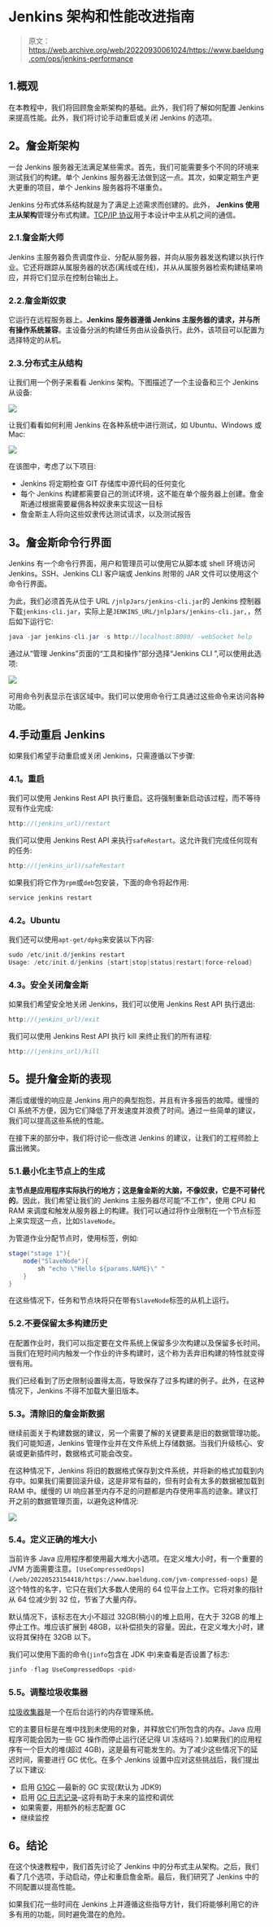 # Jenkins 架构和性能改进指南

> 原文：<https://web.archive.org/web/20220930061024/https://www.baeldung.com/ops/jenkins-performance>

## 1.概观

在本教程中，我们将回顾詹金斯架构的基础。此外，我们将了解如何配置 Jenkins 来提高性能。此外，我们将讨论手动重启或关闭 Jenkins 的选项。

## 2。詹金斯架构

一台 Jenkins 服务器无法满足某些需求。首先，我们可能需要多个不同的环境来测试我们的构建。单个 Jenkins 服务器无法做到这一点。其次，如果定期生产更大更重的项目，单个 Jenkins 服务器将不堪重负。

Jenkins 分布式体系结构就是为了满足上述需求而创建的。此外， **Jenkins 使用主从架构**管理分布式构建。[TCP/IP 协议](/web/20220523154418/https://www.baeldung.com/cs/udp-vs-tcp)用于本设计中主从机之间的通信。

### 2.1.詹金斯大师

Jenkins 主服务器负责调度作业、分配从服务器，并向从服务器发送构建以执行作业。它还将跟踪从属服务器的状态(离线或在线)，并从从属服务器检索构建结果响应，并将它们显示在控制台输出上。

### 2.2.詹金斯奴隶

它运行在远程服务器上。**Jenkins 服务器遵循 Jenkins 主服务器的请求，并与所有操作系统兼容**。主设备分派的构建任务由从设备执行。此外，该项目可以配置为选择特定的从机。

### 2.3.分布式主从结构

让我们用一个例子来看看 Jenkins 架构。下图描述了一个主设备和三个 Jenkins 从设备:

[![](img/698e40cd4e54cf7a468ea6f9c185f92c.png)](/web/20220523154418/https://www.baeldung.com/wp-content/uploads/2021/06/Jenkins-Architecture-1.svg)

让我们看看如何利用 Jenkins 在各种系统中进行测试，如 Ubuntu、Windows 或 Mac:

[![](img/54412e3bca397cba5b042441aa47b2be.png)](/web/20220523154418/https://www.baeldung.com/wp-content/uploads/2021/06/code-commit.svg)

在该图中，考虑了以下项目:

*   Jenkins 将定期检查 GIT 存储库中源代码的任何变化
*   每个 Jenkins 构建都需要自己的测试环境，这不能在单个服务器上创建。詹金斯通过根据需要雇佣各种奴隶来实现这一目标
*   詹金斯主人将向这些奴隶传达测试请求，以及测试报告

## 3。詹金斯命令行界面

Jenkins 有一个命令行界面，用户和管理员可以使用它从脚本或 shell 环境访问 Jenkins。SSH、Jenkins CLI 客户端或 Jenkins 附带的 JAR 文件可以使用这个命令行界面。

为此，我们必须首先从位于 URL `/jnlpJars/jenkins-cli.jar`的 Jenkins 控制器下载`jenkins-cli.jar`，实际上是`JENKINS_URL/jnlpJars/jenkins-cli.jar,`，然后如下运行它:

```java
java -jar jenkins-cli.jar -s http://localhost:8080/ -webSocket help
```

通过从“管理 Jenkins”页面的“工具和操作”部分选择“Jenkins CLI ”,可以使用此选项:

[![](img/19ca9acca58ec93d6e13b4eed3f9b375.png)](/web/20220523154418/https://www.baeldung.com/wp-content/uploads/2021/06/Jenkins-CLI-Commands.png)

可用命令列表显示在该区域中。我们可以使用命令行工具通过这些命令来访问各种功能。

## 4.手动重启 Jenkins

如果我们希望手动重启或关闭 Jenkins，只需遵循以下步骤:

### 4.1。重启

我们可以使用 Jenkins Rest API 执行重启。这将强制重新启动该过程，而不等待现有作业完成:

```java
http://(jenkins_url)/restart 
```

我们可以使用 Jenkins Rest API 来执行`safeRestart`。这允许我们完成任何现有的任务:

```java
http://(jenkins_url)/safeRestart
```

如果我们将它作为`rpm`或`deb`包安装，下面的命令将起作用:

```java
service jenkins restart 
```

### 4.2。Ubuntu

我们还可以使用`apt-get/dpkg`来安装以下内容:

```java
sudo /etc/init.d/jenkins restart
Usage: /etc/init.d/jenkins {start|stop|status|restart|force-reload} 
```

### 4.3。安全关闭詹金斯

如果我们希望安全地关闭 Jenkins，我们可以使用 Jenkins Rest API 执行退出:

```java
http://(jenkins_url)/exit
```

我们可以使用 Jenkins Rest API 执行 kill 来终止我们的所有进程:

```java
http://(jenkins_url)/kill
```

## 5。提升詹金斯的表现

滞后或缓慢的响应是 Jenkins 用户的典型抱怨，并且有许多报告的故障。缓慢的 CI 系统不方便，因为它们降低了开发速度并浪费了时间。通过一些简单的建议，我们可以提高这些系统的性能。

在接下来的部分中，我们将讨论一些改进 Jenkins 的建议，让我们的工程师脸上露出微笑。

### 5.1.最小化主节点上的生成

**主节点是应用程序实际执行的地方；这是詹金斯的大脑，不像奴隶，它是不可替代的**。因此，我们希望让我们的 Jenkins 主服务器尽可能“不工作”，使用 CPU 和 RAM 来调度和触发从服务器上的构建。我们可以通过将作业限制在一个节点标签上来实现这一点，比如`SlaveNode`。

为管道作业分配节点时，使用标签，例如:

```java
stage("stage 1"){
    node("SlaveNode"){
        sh "echo \"Hello ${params.NAME}\" "
    }
} 
```

在这些情况下，任务和节点块将只在带有`SlaveNode`标签的从机上运行。

### 5.2.不要保留太多构建历史

在配置作业时，我们可以指定要在文件系统上保留多少次构建以及保留多长时间。当我们在短时间内触发一个作业的许多构建时，这个称为丢弃旧构建的特性就变得很有用。

我们已经看到了历史限制设置得太高，导致保存了过多构建的例子。此外，在这种情况下，Jenkins 不得不加载大量旧版本。

### 5.3。清除旧的詹金斯数据

继续前面关于构建数据的建议，另一个需要了解的关键要素是旧的数据管理功能。我们可能知道，Jenkins 管理作业并在文件系统上存储数据。当我们升级核心、安装或更新插件时，数据格式可能会改变。

在这种情况下，Jenkins 将旧的数据格式保存到文件系统，并将新的格式加载到内存中。如果我们需要回滚升级，这是非常有益的，但有时会有太多的数据被加载到 RAM 中。缓慢的 UI 响应甚至内存不足的问题都是内存使用率高的迹象。建议打开之前的数据管理页面，以避免这种情况:

[![](img/02b5b3b8bd41776dfa3afe51b5b3ee88.png)](/web/20220523154418/https://www.baeldung.com/wp-content/uploads/2021/06/Manage-old-data.png)

### 5.4。定义正确的堆大小

当前许多 Java 应用程序都使用最大堆大小选项。在定义堆大小时，有一个重要的 JVM 方面需要注意。`[UseCompressedOops](/web/20220523154418/https://www.baeldung.com/jvm-compressed-oops)` 是这个特性的名字，它只在我们大多数人使用的 64 位平台上工作。它将对象的指针从 64 位减少到 32 位，节省了大量内存。

默认情况下，该标志在大小不超过 32GB(稍小)的堆上启用，在大于 32GB 的堆上停止工作。堆应该扩展到 48GB，以补偿损失的容量。因此，在定义堆大小时，建议将其保持在 32GB 以下。

我们可以使用下面的命令(`jinfo`包含在 JDK 中)来查看是否设置了标志:

```java
jinfo -flag UseCompressedOops <pid>
```

### 5.5。调整垃圾收集器

[垃圾收集器](/web/20220523154418/https://www.baeldung.com/jvm-garbage-collectors)是一个在后台运行的内存管理系统。

它的主要目标是在堆中找到未使用的对象，并释放它们所包含的内存。Java 应用程序可能会因为一些 GC 操作而停止运行(还记得 UI 冻结吗？).如果我们的应用程序有一个巨大的堆(超过 4GB)，这是最有可能发生的。为了减少这些情况下的延迟时间，需要进行 GC 优化。在多个 Jenkins 设置中应对这些挑战后，我们提出了以下建议:

*   启用 [G1GC](/web/20220523154418/https://www.baeldung.com/jvm-garbage-collectors) —最新的 GC 实现(默认为 JDK9)
*   启用 [GC 日志记录](/web/20220523154418/https://www.baeldung.com/java-gc-logging-to-file)–这将有助于未来的监控和调优
*   如果需要，用额外的标志配置 GC
*   继续监控

## 6。结论

在这个快速教程中，我们首先讨论了 Jenkins 中的分布式主从架构。之后，我们看了几个选项，手动启动，停止和重启詹金斯。最后，我们研究了 Jenkins 中的不同配置以提高性能。

如果我们花一些时间在 Jenkins 上并遵循这些指导方针，我们将能够利用它的许多有用的功能，同时避免潜在的危险。
